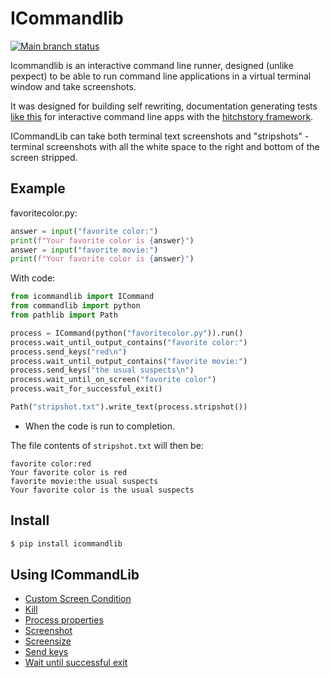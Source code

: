 # ICommandlib

[![Main branch status](https://github.com/crdoconnor/icommandlib/actions/workflows/regression.yml/badge.svg)](https://github.com/crdoconnor/icommandlib/actions/workflows/regression.yml)

Icommandlib is an interactive command line runner, designed (unlike pexpect) to be able to run command line applications in a virtual terminal window and take screenshots.

It was designed for building self rewriting, documentation generating tests [like this](https://github.com/hitchdev/hitchstory/tree/master/examples/commandline)
for interactive command line apps with the [hitchstory framework](https://hitchdev.com/icommandlib//hitchstory).

ICommandLib can take both terminal text screenshots and "stripshots" - terminal screenshots with all the white space to the right and bottom of the screen stripped.

## Example









favoritecolor.py:

```python
answer = input("favorite color:")
print(f"Your favorite color is {answer}")
answer = input("favorite movie:")
print(f"Your favorite color is {answer}")
```

With code:

```python
from icommandlib import ICommand
from commandlib import python
from pathlib import Path

process = ICommand(python("favoritecolor.py")).run()
process.wait_until_output_contains("favorite color:")
process.send_keys("red\n")
process.wait_until_output_contains("favorite movie:")
process.send_keys("the usual suspects\n")
process.wait_until_on_screen("favorite color")
process.wait_for_successful_exit()

Path("stripshot.txt").write_text(process.stripshot())

```





* When the code is run to completion.

The file contents of `stripshot.txt` will then be:

```
favorite color:red
Your favorite color is red
favorite movie:the usual suspects
Your favorite color is the usual suspects
```







## Install

```bash
$ pip install icommandlib
```

## Using ICommandLib

- [Custom Screen Condition](https://hitchdev.com/icommandlib/using/custom-screen-condition)
- [Kill](https://hitchdev.com/icommandlib/using/kill)
- [Process properties](https://hitchdev.com/icommandlib/using/process-properties)
- [Screenshot](https://hitchdev.com/icommandlib/using/screenshot)
- [Screensize](https://hitchdev.com/icommandlib/using/screensize)
- [Send keys](https://hitchdev.com/icommandlib/using/send-keys)
- [Wait until successful exit](https://hitchdev.com/icommandlib/using/wait-until-successful-exit)

